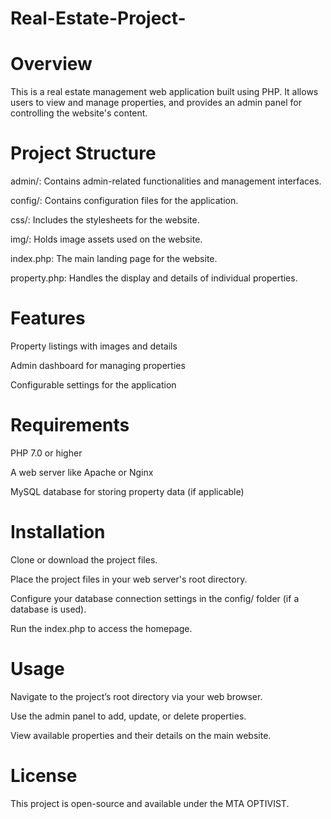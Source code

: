 # Real-Estate-Project-
# Overview

This is a real estate management web application built using PHP. It allows users to view and manage properties, and provides an admin panel for controlling the website's content.

# Project Structure

admin/: Contains admin-related functionalities and management interfaces.

config/: Contains configuration files for the application.

css/: Includes the stylesheets for the website.

img/: Holds image assets used on the website.

index.php: The main landing page for the website.

property.php: Handles the display and details of individual properties.

# Features

Property listings with images and details

Admin dashboard for managing properties

Configurable settings for the application

# Requirements

PHP 7.0 or higher

A web server like Apache or Nginx

MySQL database for storing property data (if applicable)

# Installation

Clone or download the project files.

Place the project files in your web server's root directory.

Configure your database connection settings in the config/ folder (if a database is used).

Run the index.php to access the homepage.

# Usage

Navigate to the project’s root directory via your web browser.

Use the admin panel to add, update, or delete properties.

View available properties and their details on the main website.

# License

This project is open-source and available under the MTA OPTIVIST.
